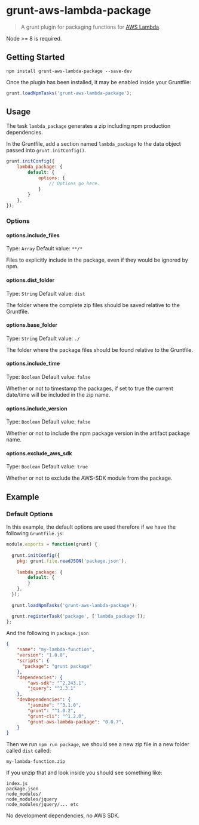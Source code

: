 # grunt-aws-lambda-package

> A grunt plugin for packaging functions for [AWS Lambda](http://aws.amazon.com/lambda/).

Node >= 8 is required.

## Getting Started

```shell
npm install grunt-aws-lambda-package --save-dev
```

Once the plugin has been installed, it may be enabled inside your Gruntfile:

```js
grunt.loadNpmTasks('grunt-aws-lambda-package');
```
## Usage

The task `lambda_package` generates a zip including npm production dependencies.

In the Gruntfile, add a section named `lambda_package` to the data object passed into `grunt.initConfig()`.

```js
grunt.initConfig({
    lambda_package: {
        default: {
            options: {
                // Options go here.
            }
        }
    },
});
```

### Options

#### options.include_files
Type: `Array`
Default value: `**/*`

Files to explicitly include in the package, even if they would be ignored by npm.

#### options.dist_folder
Type: `String`
Default value: `dist`

The folder where the complete zip files should be saved relative to the Gruntfile.

#### options.base_folder
Type: `String`
Default value: `./`

The folder where the package files should be found relative to the Gruntfile.  

#### options.include_time
Type: `Boolean`
Default value: `false`

Whether or not to timestamp the packages, if set to true the current date/time will be included in the zip name.

#### options.include_version
Type: `Boolean`
Default value: `false`

Whether or not to include the npm package version in the artifact package name.
 
#### options.exclude_aws_sdk
Type: `Boolean`
Default value: `true`

Whether or not to exclude the AWS-SDK module from the package.

## Example

### Default Options
In this example, the default options are used therefore if we have the following `Gruntfile.js`:

```js
module.exports = function(grunt) {
  
  grunt.initConfig({
    pkg: grunt.file.readJSON('package.json'),
    
    lambda_package: {
        default: {
        }
    },
  });
  
  grunt.loadNpmTasks('grunt-aws-lambda-package');

  grunt.registerTask('package', ['lambda_package']); 
};
```
And the following in `package.json`

```json
{
    "name": "my-lambda-function",
    "version": "1.0.0",
    "scripts": {
      "package": "grunt package"
    },
    "dependencies": {
        "aws-sdk": "^2.243.1",
        "jquery": "^3.3.1"
    },
    "devDependencies": {
        "jasmine": "^3.1.0",
        "grunt": "^1.0.2",
        "grunt-cli": "^1.2.0",
        "grunt-aws-lambda-package": "0.0.7",        
    }
}
```

Then we run `npm run package`, we should see a new zip file in a new folder called `dist` called:

`my-lambda-function.zip`

If you unzip that and look inside you should see something like:
```
index.js
package.json
node_modules/
node_modules/jquery
node_modules/jquery/... etc
```

No development dependencies, no AWS SDK.
